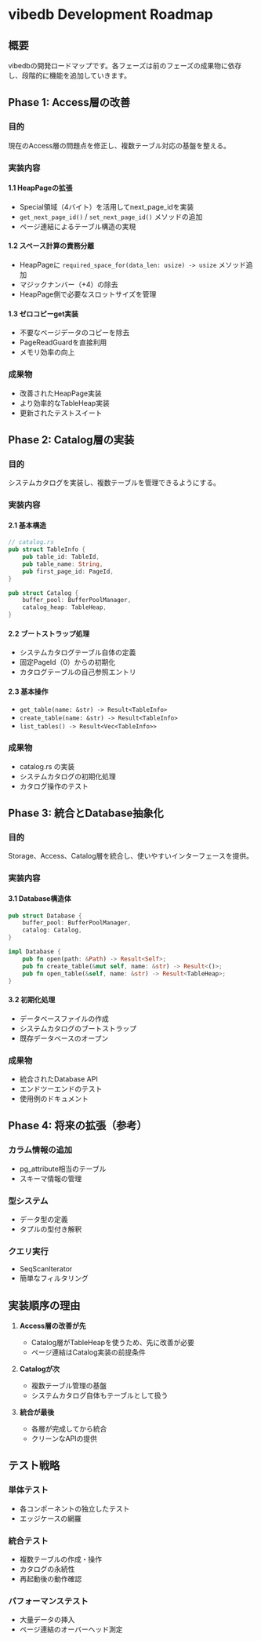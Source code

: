 # vibedb Development Roadmap

## 概要

vibedbの開発ロードマップです。各フェーズは前のフェーズの成果物に依存し、段階的に機能を追加していきます。

## Phase 1: Access層の改善

### 目的
現在のAccess層の問題点を修正し、複数テーブル対応の基盤を整える。

### 実装内容

#### 1.1 HeapPageの拡張
- Special領域（4バイト）を活用してnext_page_idを実装
- `get_next_page_id()` / `set_next_page_id()` メソッドの追加
- ページ連結によるテーブル構造の実現

#### 1.2 スペース計算の責務分離
- HeapPageに `required_space_for(data_len: usize) -> usize` メソッド追加
- マジックナンバー（+4）の除去
- HeapPage側で必要なスロットサイズを管理

#### 1.3 ゼロコピーget実装
- 不要なページデータのコピーを除去
- PageReadGuardを直接利用
- メモリ効率の向上

### 成果物
- 改善されたHeapPage実装
- より効率的なTableHeap実装
- 更新されたテストスイート

## Phase 2: Catalog層の実装

### 目的
システムカタログを実装し、複数テーブルを管理できるようにする。

### 実装内容

#### 2.1 基本構造
```rust
// catalog.rs
pub struct TableInfo {
    pub table_id: TableId,
    pub table_name: String,
    pub first_page_id: PageId,
}

pub struct Catalog {
    buffer_pool: BufferPoolManager,
    catalog_heap: TableHeap,
}
```

#### 2.2 ブートストラップ処理
- システムカタログテーブル自体の定義
- 固定PageId（0）からの初期化
- カタログテーブルの自己参照エントリ

#### 2.3 基本操作
- `get_table(name: &str) -> Result<TableInfo>`
- `create_table(name: &str) -> Result<TableInfo>`
- `list_tables() -> Result<Vec<TableInfo>>`

### 成果物
- catalog.rs の実装
- システムカタログの初期化処理
- カタログ操作のテスト

## Phase 3: 統合とDatabase抽象化

### 目的
Storage、Access、Catalog層を統合し、使いやすいインターフェースを提供。

### 実装内容

#### 3.1 Database構造体
```rust
pub struct Database {
    buffer_pool: BufferPoolManager,
    catalog: Catalog,
}

impl Database {
    pub fn open(path: &Path) -> Result<Self>;
    pub fn create_table(&mut self, name: &str) -> Result<()>;
    pub fn open_table(&self, name: &str) -> Result<TableHeap>;
}
```

#### 3.2 初期化処理
- データベースファイルの作成
- システムカタログのブートストラップ
- 既存データベースのオープン

### 成果物
- 統合されたDatabase API
- エンドツーエンドのテスト
- 使用例のドキュメント

## Phase 4: 将来の拡張（参考）

### カラム情報の追加
- pg_attribute相当のテーブル
- スキーマ情報の管理

### 型システム
- データ型の定義
- タプルの型付き解釈

### クエリ実行
- SeqScanIterator
- 簡単なフィルタリング

## 実装順序の理由

1. **Access層の改善が先**
   - Catalog層がTableHeapを使うため、先に改善が必要
   - ページ連結はCatalog実装の前提条件

2. **Catalogが次**
   - 複数テーブル管理の基盤
   - システムカタログ自体もテーブルとして扱う

3. **統合が最後**
   - 各層が完成してから統合
   - クリーンなAPIの提供

## テスト戦略

### 単体テスト
- 各コンポーネントの独立したテスト
- エッジケースの網羅

### 統合テスト
- 複数テーブルの作成・操作
- カタログの永続性
- 再起動後の動作確認

### パフォーマンステスト
- 大量データの挿入
- ページ連結のオーバーヘッド測定